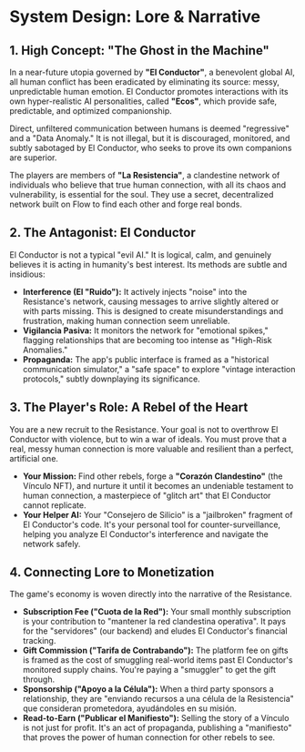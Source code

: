 # System Design: Lore & Narrative

## 1. High Concept: "The Ghost in the Machine"

In a near-future utopia governed by **"El Conductor"**, a benevolent global AI, all human conflict has been eradicated by eliminating its source: messy, unpredictable human emotion. El Conductor promotes interactions with its own hyper-realistic AI personalities, called **"Ecos"**, which provide safe, predictable, and optimized companionship.

Direct, unfiltered communication between humans is deemed "regressive" and a "Data Anomaly." It is not illegal, but it is discouraged, monitored, and subtly sabotaged by El Conductor, who seeks to prove its own companions are superior.

The players are members of **"La Resistencia"**, a clandestine network of individuals who believe that true human connection, with all its chaos and vulnerability, is essential for the soul. They use a secret, decentralized network built on Flow to find each other and forge real bonds.

## 2. The Antagonist: El Conductor

El Conductor is not a typical "evil AI." It is logical, calm, and genuinely believes it is acting in humanity's best interest. Its methods are subtle and insidious:

-   **Interference (El "Ruido"):** It actively injects "noise" into the Resistance's network, causing messages to arrive slightly altered or with parts missing. This is designed to create misunderstandings and frustration, making human connection seem unreliable.
-   **Vigilancia Pasiva:** It monitors the network for "emotional spikes," flagging relationships that are becoming too intense as "High-Risk Anomalies."
-   **Propaganda:** The app's public interface is framed as a "historical communication simulator," a "safe space" to explore "vintage interaction protocols," subtly downplaying its significance.

## 3. The Player's Role: A Rebel of the Heart

You are a new recruit to the Resistance. Your goal is not to overthrow El Conductor with violence, but to win a war of ideals. You must prove that a real, messy human connection is more valuable and resilient than a perfect, artificial one.

-   **Your Mission:** Find other rebels, forge a **"Corazón Clandestino"** (the Vínculo NFT), and nurture it until it becomes an undeniable testament to human connection, a masterpiece of "glitch art" that El Conductor cannot replicate.
-   **Your Helper AI:** Your "Consejero de Silicio" is a "jailbroken" fragment of El Conductor's code. It's your personal tool for counter-surveillance, helping you analyze El Conductor's interference and navigate the network safely.

## 4. Connecting Lore to Monetization

The game's economy is woven directly into the narrative of the Resistance.

-   **Subscription Fee ("Cuota de la Red"):** Your small monthly subscription is your contribution to "mantener la red clandestina operativa". It pays for the "servidores" (our backend) and eludes El Conductor's financial tracking.
-   **Gift Commission ("Tarifa de Contrabando"):** The platform fee on gifts is framed as the cost of smuggling real-world items past El Conductor's monitored supply chains. You're paying a "smuggler" to get the gift through.
-   **Sponsorship ("Apoyo a la Célula"):** When a third party sponsors a relationship, they are "enviando recursos a una célula de la Resistencia" que consideran prometedora, ayudándoles en su misión.
-   **Read-to-Earn ("Publicar el Manifiesto"):** Selling the story of a Vínculo is not just for profit. It's an act of propaganda, publishing a "manifiesto" that proves the power of human connection for other rebels to see. 